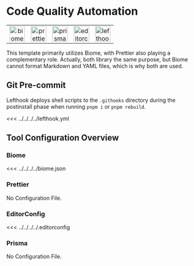 # Code Quality Automation

|                                                           |                                                                 |                                                             |                                                                         |                                                                 |
| :-------------------------------------------------------: | :-------------------------------------------------------------: | :---------------------------------------------------------: | :---------------------------------------------------------------------: | --------------------------------------------------------------- |
| <img src="/images/libs/biome.png" alt="biome" width="40"> | <img src="/images/libs/prettier.png" alt="prettier" width="40"> | <img src="/images/libs/prisma.png" alt="prisma" width="40"> | <img src="/images/libs/editorconfig.png" alt="editorconfig" width="40"> | <img src="/images/libs/lefthook.png" alt="lefthook" width="40"> |

This template primarily utilizes Biome, with Prettier also playing a complementary role. Actually, both library the same purpose, but Biome cannot format Markdown and YAML files, which is why both are used.

## Git Pre-commit

Lefthook deploys shell scripts to the `.githooks` directory during the postinstall phase when running `pnpm i` or `pnpm rebuild`.

<<< ../../../../lefthook.yml

## Tool Configuration Overview

### Biome

<<< ../../../../biome.json

### Prettier

No Configuration File.

### EditorConfig

<<< ../../../../.editorconfig

### Prisma

No Configuration File.
